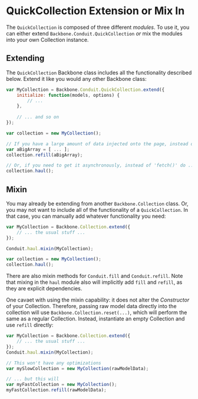 # QuickCollection Extension or Mix In

The `QuickCollection` is composed of three different *modules*.  To use it, you can either extend 
`Backbone.Conduit.QuickCollection` *or* mix the modules into your own Collection instance.

## Extending
The `QuickCollection` Backbone class includes all the functionality described below.  Extend it like you would any
other Backbone class:

```javascript
var MyCollection = Backbone.Conduit.QuickCollection.extend({
    initialize: function(models, options) {
        // ...
    }, 
    
    // ... and so on
});

var collection = new MyCollection();

// If you have a large amount of data injected onto the page, instead of 'reset(...)' do ...
var aBigArray = [ ... ];
collection.refill(aBigArray);

// Or, if you need to get it asynchronously, instead of 'fetch()' do ...
collection.haul();
```
    
## Mixin
You may already be extending from another `Backbone.Collection` class.  Or, you may not want to include all of the
functionality of a `QuickCollection`.  In that case, you can manually add whatever functionality you need:

```javascript
var MyCollection = Backbone.Collection.extend({
    // ... the usual stuff ...
});

Conduit.haul.mixin(MyCollection);

var collection = new MyCollection();
collection.haul();
```

There are also mixin methods for `Conduit.fill` and `Conduit.refill`.  Note that mixing in the `haul` module also
will implicitly add `fill` and `refill`, as they are explicit dependencies.

One cavaet with using the mixin capability:  it does not alter the *Constructor* of your Collection.  Therefore,
passing raw model data directly into the collection will use `Backbone.Collection.reset(...)`, which will perform the
same as a regular Collection.  Instead, instantiate an empty Collection and use `refill` directly:

```javascript
var MyCollection = Backbone.Collection.extend({
    // ... the usual stuff ...
});    
Conduit.haul.mixin(MyCollection);

// This won't have any optimizations
var mySlowCollection = new MyCollection(rawModelData);

// ... but this will
var myFastCollection = new MyCollection();
myFastCollection.refill(rawModelData);
```